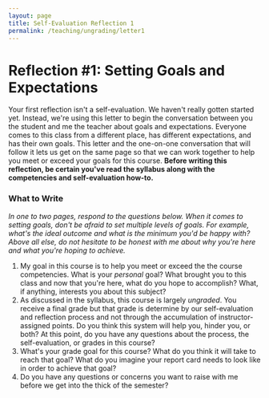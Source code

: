 ```yaml
---
layout: page
title: Self-Evaluation Reflection 1
permalink: /teaching/ungrading/letter1
---
```


# Reflection \#1:  Setting Goals and Expectations

Your first reflection isn't a self-evaluation. We haven't really gotten started yet. Instead, we're using this letter to begin the conversation between you the student and me the teacher about goals and expectations.  Everyone comes to this class from a different place, has different expectations, and has their own goals.  This letter and the one-on-one conversation that will follow it lets us get on the same page so that we can work together to help you meet or exceed your goals for this course. **Before writing this reflection, be certain you've read the syllabus along with the  competencies and self-evaluation how-to.**

### What to Write

*In one to two pages, respond to the questions below. When it comes to setting goals, don't be afraid to set multiple levels of goals. For example, what's the ideal outcome and what is the minimum you'd be happy with? Above all else, do not hesitate to be honest with me about why you're here and what you're hoping to achieve.*


1. My goal in this course is to help you meet or exceed the the course competencies. What is your *personal* goal? What brought you to this class and now that you're here, what do you hope to accomplish? What, if anything, interests you about this subject?
2. As discussed in the syllabus, this course is largely *ungraded*. You receive a final grade but that grade is determine by our self-evaluation and reflection process and not through the accumulation of instructor-assigned points.  Do you think this system will help you, hinder you, or both?  At this point, do you have any questions about the process, the self-evaluation, or grades in this course?
3. What's your grade goal for this course? What do you think it will take to reach that goal? What do you imagine your report card needs to look like in order to achieve that goal?
4. Do you have any questions or concerns you want to raise with me before we get into the thick of the semester?
